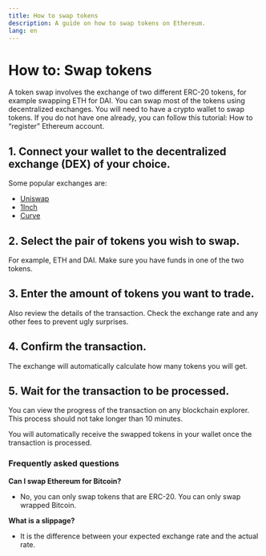 ```yaml
---
title: How to swap tokens
description: A guide on how to swap tokens on Ethereum.
lang: en
---
```


# How to: Swap tokens

A token swap involves the exchange of two different ERC-20 tokens, for example swapping ETH for DAI. You can swap most of the tokens using decentralized exchanges. You will need to have a crypto wallet to swap tokens. If you do not have one already, you can follow this tutorial: How to “register” Ethereum account.

## 1. Connect your wallet to the decentralized exchange (DEX) of your choice.
Some popular exchanges are:

- [Uniswap](https://app.uniswap.org/#/swap)
- [1Inch](https://app.1inch.io/#/1/unified/swap/ETH/DAI)
- [Curve](https://curve.fi/#/ethereum/swap)

## 2. Select the pair of tokens you wish to swap. 
For example, ETH and DAI. Make sure you have funds in one of the two tokens.

## 3. Enter the amount of tokens you want to trade. 
Also review the details of the transaction. Check the exchange rate and any other fees to prevent ugly surprises.

## 4. Confirm the transaction.
The exchange will automatically calculate how many tokens you will get.

## 5. Wait for the transaction to be processed.
You can view the progress of the transaction on any blockchain explorer. This process should not take longer than 10 minutes. 

You will automatically receive the swapped tokens in your wallet once the transaction is processed.

### Frequently asked questions

**Can I swap Ethereum for Bitcoin?**

- No, you can only swap tokens that are ERC-20. You can only swap wrapped Bitcoin.

**What is a slippage?**
- It is the difference between your expected exchange rate and the actual rate.
